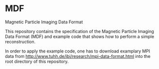 # MDF
Magnetic Particle Imaging Data Format

This repository contains the specification of the Magnetic Particle Imaging Data Format (MDF) and example code that shows how to perform a simple reconstruction.

In order to apply the example code, one has to download examplary MPI data from http://www.tuhh.de/ibi/research/mpi-data-format.html into the root directory of this repository.

